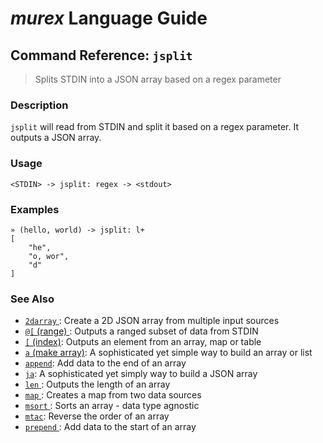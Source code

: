 # _murex_ Language Guide

## Command Reference: `jsplit` 

> Splits STDIN into a JSON array based on a regex parameter

### Description

`jsplit` will read from STDIN and split it based on a regex parameter. It outputs a JSON array.

### Usage

    <STDIN> -> jsplit: regex -> <stdout>

### Examples

    » (hello, world) -> jsplit: l+ 
    [
        "he",
        "o, wor",
        "d"
    ]

### See Also

* [`2darray` ](../commands/2darray.md):
  Create a 2D JSON array from multiple input sources
* [`@[` (range) ](../commands/range.md):
  Outputs a ranged subset of data from STDIN
* [`[` (index)](../commands/index.md):
  Outputs an element from an array, map or table
* [`a` (make array)](../commands/a.md):
  A sophisticated yet simple way to build an array or list
* [`append`](../commands/append.md):
  Add data to the end of an array
* [`ja`](../commands/ja.md):
  A sophisticated yet simply way to build a JSON array
* [`len` ](../commands/len.md):
  Outputs the length of an array
* [`map` ](../commands/map.md):
  Creates a map from two data sources
* [`msort` ](../commands/msort.md):
  Sorts an array - data type agnostic
* [`mtac`](../commands/mtac.md):
  Reverse the order of an array
* [`prepend` ](../commands/prepend.md):
  Add data to the start of an array